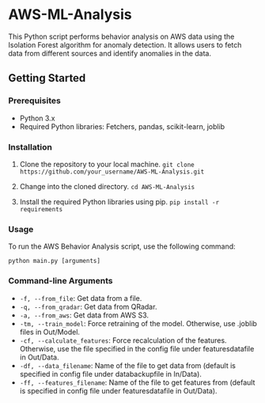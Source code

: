 # AWS-ML-Analysis
This Python script performs behavior analysis on AWS data using the Isolation Forest algorithm for anomaly detection. It allows users to fetch data from different sources and identify anomalies in the data.

## Getting Started

### Prerequisites

- Python 3.x
- Required Python libraries: Fetchers, pandas, scikit-learn, joblib

### Installation

1. Clone the repository to your local machine.
`git clone https://github.com/your_username/AWS-ML-Analysis.git`

2. Change into the cloned directory.
`cd AWS-ML-Analysis`

3. Install the required Python libraries using pip.
`pip install -r requirements`


### Usage

To run the AWS Behavior Analysis script, use the following command:

`python main.py [arguments]`


### Command-line Arguments

- `-f, --from_file`: Get data from a file.
- `-q, --from_qradar`: Get data from QRadar.
- `-a, --from_aws`: Get data from AWS S3.
- `-tm, --train_model`: Force retraining of the model. Otherwise, use .joblib files in Out/Model.
- `-cf, --calculate_features`: Force recalculation of the features. Otherwise, use the file specified in the config file under featuresdatafile in Out/Data.
- `-df, --data_filename`: Name of the file to get data from (default is specified in config file under databackupfile in In/Data).
- `-ff, --features_filename`: Name of the file to get features from (default is specified in config file under featuresdatafile in Out/Data).

